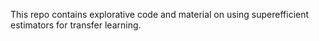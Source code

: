 This repo contains explorative code and material on using superefficient estimators for transfer learning.